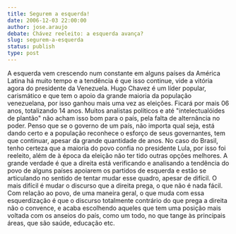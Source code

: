 ```yaml
---
title: Segurem a esquerda!
date: 2006-12-03 22:00:00
author: jose.araujo
debate: Chávez reeleito: a esquerda avança?
slug: segurem-a-esquerda
status: publish 
type: post
---
```


A esquerda vem crescendo num constante em alguns países da América Latina há muito tempo e a tendência é que isso continue, vide a vitória agora do presidente da Venezuela. Hugo Chavez é um líder popular, carismático e que tem o apoio da grande maioria da população venezuelana, por isso ganhou mais uma vez as eleições. Ficará por mais 06 anos, totalizando 14 anos. Muitos analistas políticos e até "intelectualóides de plantão" não acham isso bom para o país, pela falta de alternância no poder. Penso que se o governo de um país, não importa qual seja, está dando certo e a população reconhece o esforço de seus governantes, tem que continuar, apesar da grande quantidade de anos. No caso do Brasil, tenho certeza que a maioria do povo confia no presidente Lula, por isso foi reeleito, além de à época da eleição não ter tido outras opções melhores. A grande verdade é que a direita está verificando e analisando a tendência do povo de alguns países apoiarem os partidos de esquerda e estão se articulando no sentido de tentar mudar esse quadro, apesar de difícil. O mais difícil é mudar o discurso que a direita prega, o que não é nada fácil. Com relação ao povo, de uma maneira geral, o que muda com essa esquerdização é que o discurso totalmente contrário do que prega a direita não o convence, e acaba escolhendo aqueles que tem uma posição mais voltada com os anseios do país, como um todo, no que tange às principais áreas, que são saúde, educação etc.
